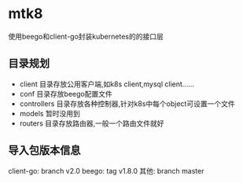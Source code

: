 # mtk8
使用beego和client-go封装kubernetes的的接口层
## 目录规划
* client 目录存放公用客户端,如k8s client,mysql client......
* conf 目录存放beego配置文件
* controllers 目录存放各种控制器,针对k8s中每个object可设置一个文件
* models 暂时没用到
* routers 目录存放路由器,一般一个路由文件就好
## 导入包版本信息
client-go: branch v2.0
beego: tag v1.8.0
其他: branch master

